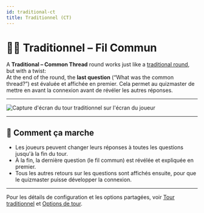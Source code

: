 ```yaml
---
id: traditional-ct
title: Traditionnel (CT)
---
```


# 📝🧵 Traditionnel – Fil Commun

A **Traditional – Common Thread** round works just like a [traditional round](030-traditional.md), but with a twist:\
At the end of the round, the **last question** (“What was the common thread?”) est évaluée et affichée en premier. Cela permet au quizmaster de mettre en avant la connexion avant de révéler les autres réponses.

---

![Capture d'écran du tour traditionnel sur l'écran du joueur](/images/round-modes/traditional-answer-screen.png)

---

## 📝 Comment ça marche

- Les joueurs peuvent changer leurs réponses à toutes les questions jusqu'à la fin du tour.
- À la fin, la dernière question (le fil commun) est révélée et expliquée en premier.
- Tous les autres retours sur les questions sont affichés ensuite, pour que le quizmaster puisse développer la connexion.

---

Pour les détails de configuration et les options partagées, voir [Tour traditionnel](030-traditional.md) et [Options de tour](../editor/008-round-options.md).
